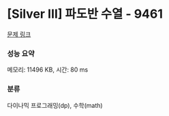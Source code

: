 # [Silver III] 파도반 수열 - 9461 

[문제 링크](https://www.acmicpc.net/problem/9461) 

### 성능 요약

메모리: 11496 KB, 시간: 80 ms

### 분류

다이나믹 프로그래밍(dp), 수학(math)

